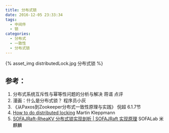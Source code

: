 ```yaml
---
title: 分布式锁
date: 2016-12-05 23:33:34
tags:
  - 中间件
  - 锁
categories: 
  - 分布式
  - 一致性
  - 分布式锁  
---
```


{% asset_img distributedLock.jpg 分布式锁 %}

## 参考：

1. 分布式系统互斥性与幂等性问题的分析与解决 蒋谞 点评
2. 漫画：什么是分布式锁？ 程序员小灰
3. 《从Paxos到Zookeeper分布式一致性原理与实践》 倪超 6.1.7节
4. [How to do distributed locking](http://martin.kleppmann.com/2016/02/08/how-to-do-distributed-locking.html) Martin Kleppmann 
5. [SOFAJRaft-RheaKV 分布式锁实现剖析 | SOFAJRaft 实现原理](https://mp.weixin.qq.com/s/ahcbgxWVVmRwrH9Y4-gXBA)   SOFALab 米麒麟
